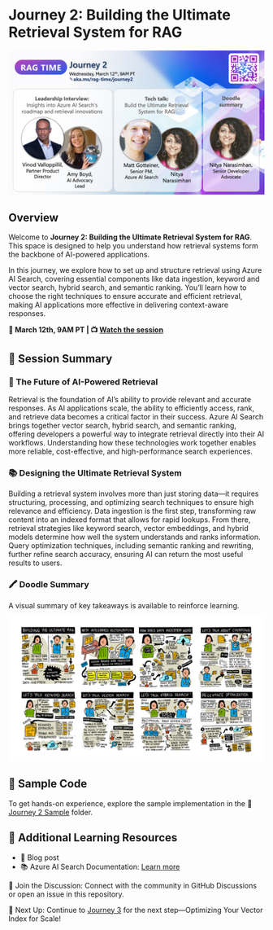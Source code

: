 # Journey 2: Building the Ultimate Retrieval System for RAG

![Journey 2 Context](./../images/journey2.png)

## Overview

Welcome to **Journey 2: Building the Ultimate Retrieval System for RAG**. This space is designed to help you understand how retrieval systems form the backbone of AI-powered applications.

In this journey, we explore how to set up and structure retrieval using Azure AI Search, covering essential components like data ingestion, keyword and vector search, hybrid search, and semantic ranking. You’ll learn how to choose the right techniques to ensure accurate and efficient retrieval, making AI applications more effective in delivering context-aware responses.

**📅 March 12th, 9AM PT | 📺 [Watch the session](https://aka.ms/rag-time/journey2)**

## 🎥 Session Summary

### 🎥 The Future of AI-Powered Retrieval

Retrieval is the foundation of AI’s ability to provide relevant and accurate responses. As AI applications scale, the ability to efficiently access, rank, and retrieve data becomes a critical factor in their success. Azure AI Search brings together vector search, hybrid search, and semantic ranking, offering developers a powerful way to integrate retrieval directly into their AI workflows. Understanding how these technologies work together enables more reliable, cost-effective, and high-performance search experiences.

### 📚 Designing the Ultimate Retrieval System

Building a retrieval system involves more than just storing data—it requires structuring, processing, and optimizing search techniques to ensure high relevance and efficiency. Data ingestion is the first step, transforming raw content into an indexed format that allows for rapid lookups. From there, retrieval strategies like keyword search, vector embeddings, and hybrid models determine how well the system understands and ranks information. Query optimization techniques, including semantic ranking and rewriting, further refine search accuracy, ensuring AI can return the most useful results to users.

### 🖍 Doodle Summary

A visual summary of key takeaways is available to reinforce learning.

![Doodle summary journey 2](./../images/visuals/J2-recap.png)

## 📂 Sample Code

To get hands-on experience, explore the sample implementation in the 📂 [Journey 2 Sample](./sample/) folder.

## 🔗 Additional Learning Resources

- 📖 Blog post
- 📚 Azure AI Search Documentation: [Learn more](https://learn.microsoft.com/en-us/azure/search/)

💬 Join the Discussion: Connect with the community in GitHub Discussions or open an issue in this repository.

🚀 Next Up: Continue to [Journey 3](./../Journey%203%20-%20Optimize%20your%20Vector%20Index%20for%20Scale) for the next step—Optimizing Your Vector Index for Scale!